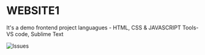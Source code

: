 # WEBSITE1
It's a demo frontend project
languagues - HTML, CSS & JAVASCRIPT
Tools- VS code, Sublime Text


![Issues](https://img.shields.io/github/issues/sandeep27choudhary/WEBSITE1)
